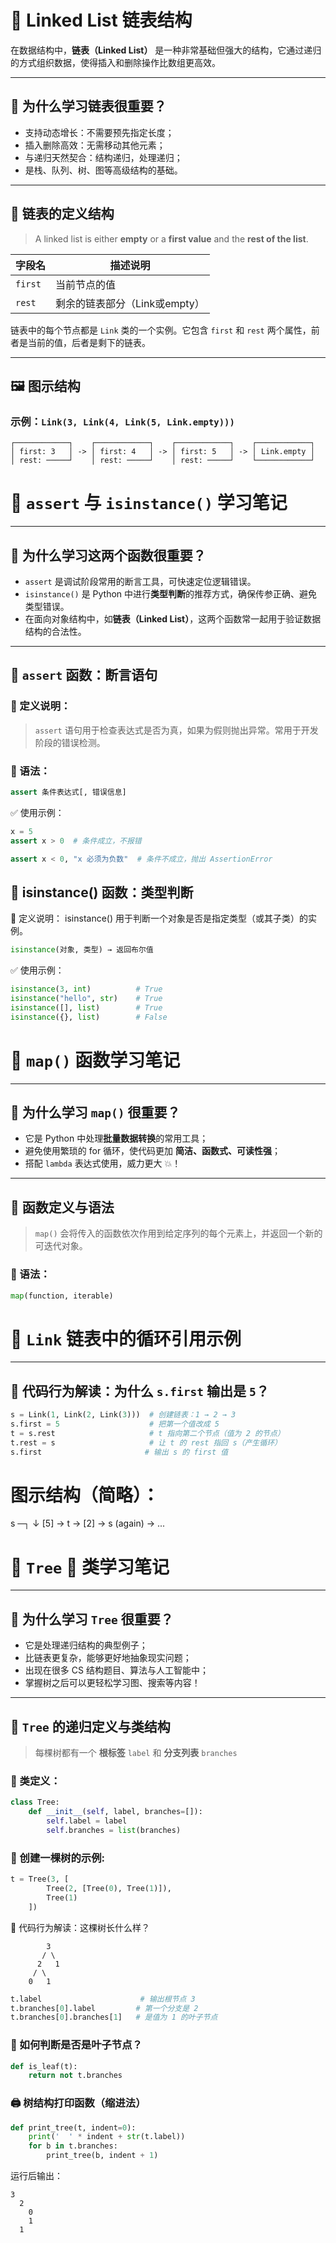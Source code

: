 # 🧷 Linked List 链表结构

在数据结构中，**链表（Linked List）** 是一种非常基础但强大的结构，它通过递归的方式组织数据，使得插入和删除操作比数组更高效。

---

## 🧠 为什么学习链表很重要？

- 支持动态增长：不需要预先指定长度；
- 插入删除高效：无需移动其他元素；
- 与递归天然契合：结构递归，处理递归；
- 是栈、队列、树、图等高级结构的基础。

---

## 🧱 链表的定义结构

> A linked list is either **empty** or a **first value** and the **rest of the list**.

| 字段名     | 描述说明                     |
|------------|------------------------------|
| `first`    | 当前节点的值                 |
| `rest`     | 剩余的链表部分（Link或empty）|

链表中的每个节点都是 `Link` 类的一个实例。它包含 `first` 和 `rest` 两个属性，前者是当前的值，后者是剩下的链表。

---

## 🖼️ 图示结构

### 示例：`Link(3, Link(4, Link(5, Link.empty)))`

```text
┌────────────┐    ┌────────────┐    ┌────────────┐    ┌────────────┐
│ first: 3   │ -> │ first: 4   │ -> │ first: 5   │ -> │ Link.empty │
│ rest: ─────┘    │ rest: ─────┘    │ rest: ─────┘    └────────────┘
```

# 🧠 `assert` 与 `isinstance()` 学习笔记

---

## 🔎 为什么学习这两个函数很重要？

- `assert` 是调试阶段常用的断言工具，可快速定位逻辑错误。
- `isinstance()` 是 Python 中进行**类型判断**的推荐方式，确保传参正确、避免类型错误。
- 在面向对象结构中，如**链表（Linked List）**，这两个函数常一起用于验证数据结构的合法性。

---

## 🧪 `assert` 函数：断言语句

### 📌 定义说明：

> `assert` 语句用于检查表达式是否为真，如果为假则抛出异常。常用于开发阶段的错误检测。

### 🧠 语法：

```python
assert 条件表达式[, 错误信息]
```

✅ 使用示例：
```python
x = 5
assert x > 0  # 条件成立，不报错

assert x < 0, "x 必须为负数"  # 条件不成立，抛出 AssertionError
```

## 🧬 isinstance() 函数：类型判断
📌 定义说明：
isinstance() 用于判断一个对象是否是指定类型（或其子类）的实例。
```python
isinstance(对象, 类型) → 返回布尔值
```
✅ 使用示例：
```python
isinstance(3, int)          # True
isinstance("hello", str)    # True
isinstance([], list)        # True
isinstance({}, list)        # False
```

# 🧠 `map()` 函数学习笔记

---

## 🤔 为什么学习 `map()` 很重要？

- 它是 Python 中处理**批量数据转换**的常用工具；
- 避免使用繁琐的 for 循环，使代码更加 **简洁、函数式、可读性强**；
- 搭配 `lambda` 表达式使用，威力更大 💥！

---

## 🧬 函数定义与语法

> `map()` 会将传入的函数依次作用到给定序列的每个元素上，并返回一个新的可迭代对象。

### 📌 语法：

```python
map(function, iterable)
```


# 🧠 `Link` 链表中的循环引用示例

---

## 🤔 代码行为解读：为什么 `s.first` 输出是 `5`？

```python
s = Link(1, Link(2, Link(3)))  # 创建链表：1 → 2 → 3
s.first = 5                    # 把第一个值改成 5
t = s.rest                     # t 指向第二个节点（值为 2 的节点）
t.rest = s                     # 让 t 的 rest 指回 s（产生循环）
s.first                       # 输出 s 的 first 值
```
# 图示结构（简略）：

s ─┐
   ↓
  [5] → t → [2] → s (again) → ...



  # 🧠 `Tree` 🌲 类学习笔记

---

## 🤔 为什么学习 `Tree` 很重要？

- 它是处理递归结构的典型例子；
- 比链表更复杂，能够更好地抽象现实问题；
- 出现在很多 CS 结构题目、算法与人工智能中；
- 掌握树之后可以更轻松学习图、搜索等内容！

---

## 🌳 `Tree` 的递归定义与类结构

> 每棵树都有一个 **根标签** `label` 和 **分支列表** `branches`

### 📌 类定义：

```python
class Tree:
    def __init__(self, label, branches=[]):
        self.label = label
        self.branches = list(branches)
```

### 🧪 创建一棵树的示例:
```python
t = Tree(3, [
        Tree(2, [Tree(0), Tree(1)]),
        Tree(1)
    ])
```
🤖 代码行为解读：这棵树长什么样？
```text
        3
       / \
      2   1
     / \
    0   1
```
```python
t.label                      # 输出根节点 3
t.branches[0].label         # 第一个分支是 2
t.branches[0].branches[1]   # 是值为 1 的叶子节点
```
### 📎 如何判断是否是叶子节点？
```python
def is_leaf(t):
    return not t.branches
```
### 🖨 树结构打印函数（缩进法）
```python
def print_tree(t, indent=0):
    print('  ' * indent + str(t.label))
    for b in t.branches:
        print_tree(b, indent + 1)
```
运行后输出：
```text
3
  2
    0
    1
  1